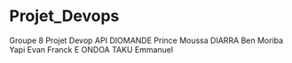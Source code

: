 # Projet_Devops

Groupe 8 Projet Devop API
DIOMANDE Prince Moussa
DIARRA Ben Moriba
Yapi Evan Franck E
ONDOA TAKU Emmanuel

